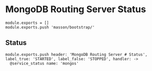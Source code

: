 
# MongoDB Routing Server Status

    module.exports = []
    module.exports.push 'masson/bootstrap/'

## Status

    module.exports.push header: 'MongoDB Routing Server # Status', label_true: 'STARTED', label_false: 'STOPPED', handler: ->
      @service_status name: 'mongos'
